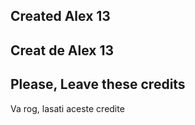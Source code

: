 Created Alex 13
----------------
Creat de Alex 13
----------------
Please, Leave these credits
-----------------------------
Va rog, lasati aceste credite
